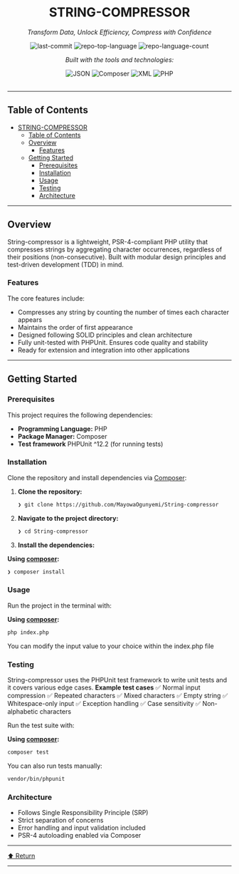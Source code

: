 <div id="top">

<!-- HEADER STYLE: CLASSIC -->
<div align="center">


# STRING-COMPRESSOR

<em>Transform Data, Unlock Efficiency, Compress with Confidence</em>

<!-- BADGES -->
<img src="https://img.shields.io/github/last-commit/MayowaOgunyemi/String-compressor?style=flat&logo=git&logoColor=white&color=0080ff" alt="last-commit">
<img src="https://img.shields.io/github/languages/top/MayowaOgunyemi/String-compressor?style=flat&color=0080ff" alt="repo-top-language">
<img src="https://img.shields.io/github/languages/count/MayowaOgunyemi/String-compressor?style=flat&color=0080ff" alt="repo-language-count">

<em>Built with the tools and technologies:</em>

<img src="https://img.shields.io/badge/JSON-000000.svg?style=flat&logo=JSON&logoColor=white" alt="JSON">
<img src="https://img.shields.io/badge/Composer-885630.svg?style=flat&logo=Composer&logoColor=white" alt="Composer">
<img src="https://img.shields.io/badge/XML-005FAD.svg?style=flat&logo=XML&logoColor=white" alt="XML">
<img src="https://img.shields.io/badge/PHP-777BB4.svg?style=flat&logo=PHP&logoColor=white" alt="PHP">

</div>
<br>

---

## Table of Contents

- [STRING-COMPRESSOR](#string-compressor)
  - [Table of Contents](#table-of-contents)
  - [Overview](#overview)
    - [Features](#features)
  - [Getting Started](#getting-started)
    - [Prerequisites](#prerequisites)
    - [Installation](#installation)
    - [Usage](#usage)
    - [Testing](#testing)
    - [Architecture](#architecture)

---

## Overview

String-compressor is a lightweight, PSR-4-compliant PHP utility that compresses strings by aggregating character occurrences, regardless of their positions (non-consecutive). Built with modular design principles and test-driven development (TDD) in mind.

### Features

The core features include:
- Compresses any string by counting the number of times each character appears
- Maintains the order of first appearance
- Designed following SOLID principles and clean architecture
- Fully unit-tested with PHPUnit. Ensures code quality and stability
- Ready for extension and integration into other applications

---

## Getting Started

### Prerequisites

This project requires the following dependencies:

- **Programming Language:** PHP
- **Package Manager:** Composer
- **Test framework** PHPUnit ^12.2 (for running tests)

### Installation

Clone the repository and install dependencies via [Composer](https://getcomposer.org):

1. **Clone the repository:**

    ```sh
    ❯ git clone https://github.com/MayowaOgunyemi/String-compressor
    ```

2. **Navigate to the project directory:**

    ```sh
    ❯ cd String-compressor
    ```

3. **Install the dependencies:**

**Using [composer](https://www.php.net/):**

```sh
❯ composer install
```

### Usage

Run the project in the terminal with:

**Using [composer](https://www.php.net/):**

```sh
php index.php
```
You can modify the input value to your choice within the index.php file

### Testing

String-compressor uses the PHPUnit test framework to write unit tests and it covers various edge cases. 
**Example test cases**
✅ Normal input compression
✅ Repeated characters
✅ Mixed characters
✅ Empty string
✅ Whitespace-only input
✅ Exception handling
✅ Case sensitivity
✅ Non-alphabetic characters

Run the test suite with:

**Using [composer](https://www.php.net/):**

```sh
composer test
```

You can also run tests manually:
```sh
vendor/bin/phpunit
```

### Architecture
- Follows Single Responsibility Principle (SRP)
- Strict separation of concerns
- Error handling and input validation included
- PSR-4 autoloading enabled via Composer

---

<div align="left"><a href="#top">⬆ Return</a></div>

---
